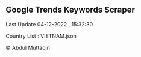 

## Google Trends Keywords Scraper 
 
Last Update 04-12-2022 , 15:32:30

Country List :
VIETNAM.json



© Abdul Muttaqin 
